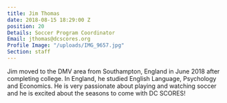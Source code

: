 ```yaml
---
title: Jim Thomas
date: 2018-08-15 18:29:00 Z
position: 20
Details: Soccer Program Coordinator
Email: jthomas@dcscores.org
Profile Image: "/uploads/IMG_9657.jpg"
Section: staff
---
```


Jim moved to the DMV area from Southampton, England in June 2018 after completing college. In England, he studied English Language, Psychology and Economics. He is very passionate about playing and watching soccer and he is excited about the seasons to come with DC SCORES!